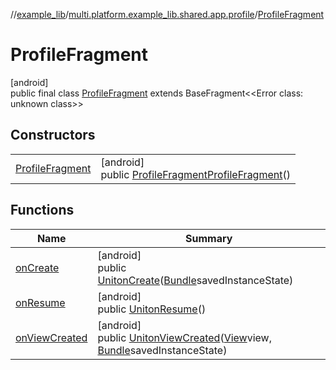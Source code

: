 //[example_lib](../../../index.md)/[multi.platform.example_lib.shared.app.profile](../index.md)/[ProfileFragment](index.md)

# ProfileFragment

[android]\
public final class [ProfileFragment](index.md) extends BaseFragment&lt;&lt;Error class: unknown class&gt;&gt;

## Constructors

| | |
|---|---|
| [ProfileFragment](-profile-fragment.md) | [android]<br>public [ProfileFragment](index.md)[ProfileFragment](-profile-fragment.md)() |

## Functions

| Name | Summary |
|---|---|
| [onCreate](on-create.md) | [android]<br>public [Unit](https://kotlinlang.org/api/latest/jvm/stdlib/kotlin/-unit/index.html)[onCreate](on-create.md)([Bundle](https://developer.android.com/reference/kotlin/android/os/Bundle.html)savedInstanceState) |
| [onResume](on-resume.md) | [android]<br>public [Unit](https://kotlinlang.org/api/latest/jvm/stdlib/kotlin/-unit/index.html)[onResume](on-resume.md)() |
| [onViewCreated](on-view-created.md) | [android]<br>public [Unit](https://kotlinlang.org/api/latest/jvm/stdlib/kotlin/-unit/index.html)[onViewCreated](on-view-created.md)([View](https://developer.android.com/reference/kotlin/android/view/View.html)view, [Bundle](https://developer.android.com/reference/kotlin/android/os/Bundle.html)savedInstanceState) |
